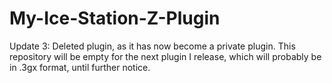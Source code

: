 # My-Ice-Station-Z-Plugin
Update 3: Deleted plugin, as it has now become a private plugin. This repository will be empty for the next plugin I release, which will probably be in .3gx format, until further notice.
